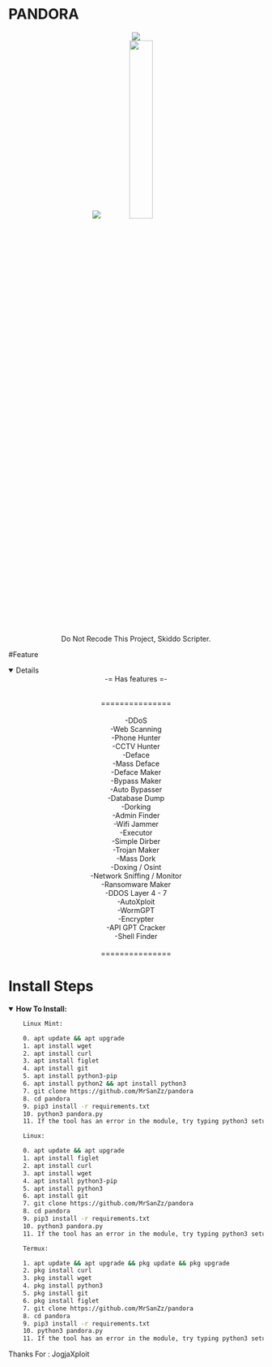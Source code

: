 # PANDORA

<p align="center">
<img src="https://img.shields.io/badge/build-MrSanZz-badge?style=flat-square&logo=bitcoin&logoColor=yellow&label=Author&labelColor=grey&color=yellow"><br>
<img src="https://kosred.com/a/asbbtk.png">
<img src="https://kosred.com/a/pvwnwx.png" style="height: 30%; width: 30%;"><br>
</center>
<span>Do Not Recode This Project, Skiddo Scripter.</span><br>
</p>

#Feature
<details open>
    <center>
-= Has features =-<br><br>

===============<br><br>
-DDoS<br>
-Web Scanning<br>
-Phone Hunter<br>
-CCTV Hunter<br>
-Deface<br>
-Mass Deface<br>
-Deface Maker<br>
-Bypass Maker<br>
-Auto Bypasser<br>
-Database Dump<br>
-Dorking<br>
-Admin Finder<br>
-Wifi Jammer<br>
-Executor<br>
-Simple Dirber<br>
-Trojan Maker<br>
-Mass Dork<br>
-Doxing / Osint <br>
-Network Sniffing / Monitor<br>
-Ransomware Maker<br>
-DDOS Layer 4 - 7<br>
-AutoXploit<br>
-WormGPT<br>
-Encrypter<br>
-API GPT Cracker<br>
-Shell Finder<br><br>
===============<br>
</center>
</details>

# Install Steps
<details open>
    <summary><strong>How To Install:</strong></summary>

```bash
    Linux Mint:

    0. apt update && apt upgrade
    1. apt install wget
    2. apt install curl
    3. apt install figlet
    4. apt install git
    5. apt install python3-pip
    6. apt install python2 && apt install python3
    7. git clone https://github.com/MrSanZz/pandora
    8. cd pandora
    9. pip3 install -r requirements.txt
    10. python3 pandora.py
    11. If the tool has an error in the module, try typing python3 setup.py

    Linux:

    0. apt update && apt upgrade
    1. apt install figlet
    2. apt install curl
    3. apt install wget
    4. apt install python3-pip
    5. apt install python3
    6. apt install git
    7. git clone https://github.com/MrSanZz/pandora
    8. cd pandora
    9. pip3 install -r requirements.txt
    10. python3 pandora.py
    11. If the tool has an error in the module, try typing python3 setup.py

    Termux:

    1. apt update && apt upgrade && pkg update && pkg upgrade
    2. pkg install curl
    3. pkg install wget
    4. pkg install python3
    5. pkg install git
    6. pkg install figlet
    7. git clone https://github.com/MrSanZz/pandora
    8. cd pandora
    9. pip3 install -r requirements.txt
    10. python3 pandora.py
    11. If the tool has an error in the module, try typing python3 setup.py
```
<span>Thanks For : JogjaXploit</span>
